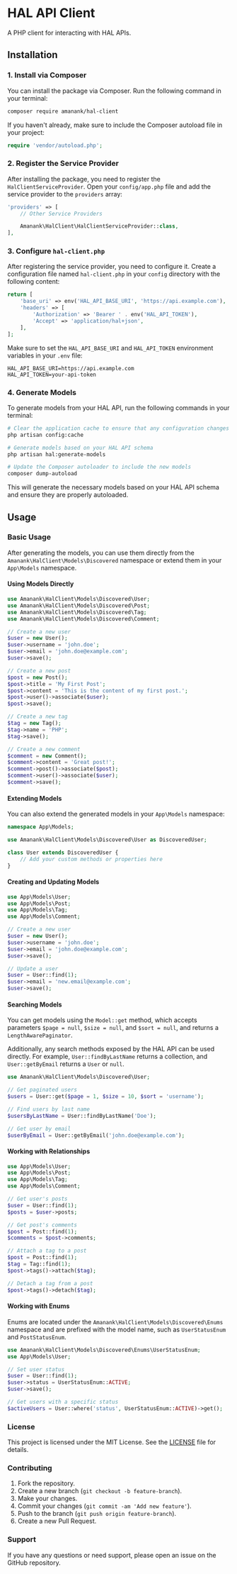 # HAL API Client
A PHP client for interacting with HAL APIs.

## Installation

### 1. Install via Composer

You can install the package via Composer. Run the following command in your terminal:

```bash
composer require amanank/hal-client
```

If you haven't already, make sure to include the Composer autoload file in your project:

```php
require 'vendor/autoload.php';
```

### 2. Register the Service Provider

After installing the package, you need to register the `HalClientServiceProvider`. Open your `config/app.php` file and add the service provider to the `providers` array:

```php
'providers' => [
    // Other Service Providers

    Amanank\HalClient\HalClientServiceProvider::class,
],
```

### 3. Configure `hal-client.php`

After registering the service provider, you need to configure it. Create a configuration file named `hal-client.php` in your `config` directory with the following content:

```php
return [
    'base_uri' => env('HAL_API_BASE_URI', 'https://api.example.com'),
    'headers' => [
        'Authorization' => 'Bearer ' . env('HAL_API_TOKEN'),
        'Accept' => 'application/hal+json',
    ],
];
```

Make sure to set the `HAL_API_BASE_URI` and `HAL_API_TOKEN` environment variables in your `.env` file:

```env
HAL_API_BASE_URI=https://api.example.com
HAL_API_TOKEN=your-api-token
```

### 4. Generate Models

To generate models from your HAL API, run the following commands in your terminal:

```bash
# Clear the application cache to ensure that any configuration changes are properly loaded
php artisan config:cache

# Generate models based on your HAL API schema
php artisan hal:generate-models

# Update the Composer autoloader to include the new models
composer dump-autoload
```

This will generate the necessary models based on your HAL API schema and ensure they are properly autoloaded.

## Usage

### Basic Usage

After generating the models, you can use them directly from the `Amanank\HalClient\Models\Discovered` namespace or extend them in your `App\Models` namespace.

#### Using Models Directly

```php
use Amanank\HalClient\Models\Discovered\User;
use Amanank\HalClient\Models\Discovered\Post;
use Amanank\HalClient\Models\Discovered\Tag;
use Amanank\HalClient\Models\Discovered\Comment;

// Create a new user
$user = new User();
$user->username = 'john.doe';
$user->email = 'john.doe@example.com';
$user->save();

// Create a new post
$post = new Post();
$post->title = 'My First Post';
$post->content = 'This is the content of my first post.';
$post->user()->associate($user);
$post->save();

// Create a new tag
$tag = new Tag();
$tag->name = 'PHP';
$tag->save();

// Create a new comment
$comment = new Comment();
$comment->content = 'Great post!';
$comment->post()->associate($post);
$comment->user()->associate($user);
$comment->save();
```

#### Extending Models

You can also extend the generated models in your `App\Models` namespace:

```php
namespace App\Models;

use Amanank\HalClient\Models\Discovered\User as DiscoveredUser;

class User extends DiscoveredUser {
    // Add your custom methods or properties here
}
```

#### Creating and Updating Models

```php
use App\Models\User;
use App\Models\Post;
use App\Models\Tag;
use App\Models\Comment;

// Create a new user
$user = new User();
$user->username = 'john.doe';
$user->email = 'john.doe@example.com';
$user->save();

// Update a user
$user = User::find(1);
$user->email = 'new.email@example.com';
$user->save();
```

#### Searching Models

You can get models using the `Model::get` method, which accepts parameters `$page = null`, `$size = null`, and `$sort = null`, and returns a `LengthAwarePaginator`.

Additionally, any search methods exposed by the HAL API can be used directly. For example, `User::findByLastName` returns a collection, and `User::getByEmail` returns a `User` or `null`.

```php
use Amanank\HalClient\Models\Discovered\User;

// Get paginated users
$users = User::get($page = 1, $size = 10, $sort = 'username');

// Find users by last name
$usersByLastName = User::findByLastName('Doe');

// Get user by email
$userByEmail = User::getByEmail('john.doe@example.com');
```

#### Working with Relationships

```php
use App\Models\User;
use App\Models\Post;
use App\Models\Tag;
use App\Models\Comment;

// Get user's posts
$user = User::find(1);
$posts = $user->posts;

// Get post's comments
$post = Post::find(1);
$comments = $post->comments;

// Attach a tag to a post
$post = Post::find(1);
$tag = Tag::find(1);
$post->tags()->attach($tag);

// Detach a tag from a post
$post->tags()->detach($tag);
```

#### Working with Enums

Enums are located under the `Amanank\HalClient\Models\Discovered\Enums` namespace and are prefixed with the model name, such as `UserStatusEnum` and `PostStatusEnum`.

```php
use Amanank\HalClient\Models\Discovered\Enums\UserStatusEnum;
use App\Models\User;

// Set user status
$user = User::find(1);
$user->status = UserStatusEnum::ACTIVE;
$user->save();

// Get users with a specific status
$activeUsers = User::where('status', UserStatusEnum::ACTIVE)->get();
```


### License
This project is licensed under the MIT License. See the [LICENSE](LICENSE) file for details.

### Contributing
1. Fork the repository.
2. Create a new branch (`git checkout -b feature-branch`).
3. Make your changes.
4. Commit your changes (`git commit -am 'Add new feature'`).
5. Push to the branch (`git push origin feature-branch`).
6. Create a new Pull Request.

### Support
If you have any questions or need support, please open an issue on the GitHub repository.
